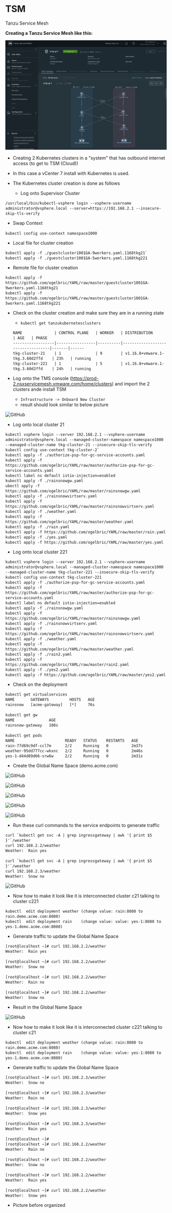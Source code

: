 # TSM
Tanzu Service Mesh

**Creating a Tanzu Service Mesh like this:**

![GitHub](GlobalNameSpace.png)

* Creating 2 Kubernetes clusters in a "system" that has outbound internet access (to get to TSM (Cloud))
* In this case a vCenter 7 install with Kubernetes is used.

* The Kubernetes cluster creation is done as follows 
  * Log onto Supervisor Cluster
```
/usr/local/bin/kubectl-vsphere login --vsphere-username administrator@vsphere.local --server=https://192.168.2.1 --insecure-skip-tls-verify
```
  * Swap Context
  
```kubectl config use-context namespace1000```
  * Local file for cluster creation
```
kubectl apply -f ./guestcluster1001GA-9workers.yaml.1168tkg21`
kubectl apply -f ./guestcluster1001GA-5workers.yaml.1168tkg221
```
  * Remote file for cluster creation
```
kubectl apply -f https://github.com/ogelbric/YAML/raw/master/guestcluster1001GA-9workers.yaml.1168tkg21
kubectl apply -f https://github.com/ogelbric/YAML/raw/master/guestcluster1001GA-5workers.yaml.1168tkg221
```
    
  * Check on the cluster creation and make sure they are in a running state
    * `kubectl get tanzukubernetesclusters`
    ```
    NAME              | CONTROL PLANE   | WORKER   | DISTRIBUTION                      | AGE   | PHASE
    ------------------|-----------------|----------|-----------------------------------|-------|------
    tkg-cluster-21    | 1               | 9        | v1.16.8+vmware.1-tkg.3.60d2ffd    | 23h   | running
    tkg-cluster-221   | 1               | 5        | v1.16.8+vmware.1-tkg.3.60d2ffd    | 24h   | running
    ```
  
* Log onto the TMS console (https://prod-2.nsxservicemesh.vmware.com/home/clusters) and import the 2 clusters ande install TSM
  * `Infrastructure -> Onboard New Cluster`
  * result should look similar to below picture   

![GitHub](2clusters.png)

* Log onto local cluster 21

```
kubectl vsphere login --server 192.168.2.1 --vsphere-username administrator@vsphere.local --managed-cluster-namespace namespace1000 --managed-cluster-name tkg-cluster-21 --insecure-skip-tls-verify
kubectl config use-context tkg-cluster-2`
kubectl apply -f ./authorize-psp-for-gc-service-accounts.yaml
kubectl apply -f https://github.com/ogelbric/YAML/raw/master/authorize-psp-for-gc-service-accounts.yaml
kubectl label ns default istio-injection=enabled
kubectl apply -f ./rainsnowgw.yaml
ubectl apply -f https://github.com/ogelbric/YAML/raw/master/rainsnowgw.yaml
kubectl apply -f ./rainsnowvirtserv.yaml
kubectl apply -f https://github.com/ogelbric/YAML/raw/master/rainsnowvirtserv.yaml
kubectl apply -f ./weather.yaml
kubectl apply -f https://github.com/ogelbric/YAML/raw/master/weather.yaml
kubectl apply -f ./rain.yaml
kubectl apply -f https://github.com/ogelbric/YAML/raw/master/rain.yaml
kubectl apply -f ./yes.yaml
kubectl apply -f https://github.com/ogelbric/YAML/raw/master/yes.yaml
```

* Log onto local cluster 221

```
kubectl vsphere login --server 192.168.2.1 --vsphere-username administrator@vsphere.local --managed-cluster-namespace namespace1000 --managed-cluster-name tkg-cluster-221 --insecure-skip-tls-verify
kubectl config use-context tkg-cluster-221
kubectl apply -f ./authorize-psp-for-gc-service-accounts.yaml
kubectl apply -f https://github.com/ogelbric/YAML/raw/master/authorize-psp-for-gc-service-accounts.yaml
kubectl label ns default istio-injection=enabled
kubectl apply -f ./rainsnowgw.yaml
kubectl apply -f https://github.com/ogelbric/YAML/raw/master/rainsnowgw.yaml
kubectl apply -f ./rainsnowvirtserv.yaml
kubectl apply -f https://github.com/ogelbric/YAML/raw/master/rainsnowvirtserv.yaml
kubectl apply -f ./weather.yaml
kubectl apply -f https://github.com/ogelbric/YAML/raw/master/weather.yaml
kubectl apply -f ./rain2.yaml
kubectl apply -f https://github.com/ogelbric/YAML/raw/master/rain2.yaml
kubectl apply -f ./yes2.yaml
kubectl apply -f https://github.com/ogelbric/YAML/raw/master/yes2.yaml
```

* Check on the deployment

```
kubectl get virtualservices
NAME       GATEWAYS         HOSTS   AGE
rainsnow   [acme-gateway]   [*]     76s

kubectl get gw
NAME               AGE
rainsnow-gateway   108s

kubectl get pods 
NAME                      READY   STATUS    RESTARTS   AGE
rain-77d69c9df-ccl7m      2/2     Running   0          2m37s
weather-95dd777cc-wkxnc   2/2     Running   0          2m46s
yes-1-d44d89d66-srw6w     2/2     Running   0          2m31s
```

* Create the Global Name Space (demo.acme.com)

![GitHub](GL1.png)

![GitHub](GL2.png)

![GitHub](GL3.png)

![GitHub](GL4.png)

![GitHub](GL5.png)


* Run these curl commands to the service endpoints to generate traffic
```
curl `kubectl get svc -A | grep ingressgateway | awk '{ print $5 }'`/weather
curl 192.168.2.2/weather
Weather:  Rain yes

curl `kubectl get svc -A | grep ingressgateway | awk '{ print $5 }'`/weather
curl 192.168.2.3/weather
Weather:  Snow no
```

![GitHub](GL_outcome.png)

* Now how to make it look like it is interconnected cluster c21 talking to cluster c221

```
kubectl  edit deployment weather (change value: rain:8080 to rain.demo.acme.com:8080)
kubectl  edit deployment rain    (change value: value: yes-1:8080 to yes-1.demo.acme.com:8080)

```
* Generate traffic to update the Global Name Space

```
[root@localhost ~]# curl 192.168.2.2/weather
Weather:  Rain yes

[root@localhost ~]# curl 192.168.2.2/weather
Weather:  Snow no

[root@localhost ~]# curl 192.168.2.2/weather
Weather:  Rain no

[root@localhost ~]# curl 192.168.2.2/weather
Weather:  Snow no
```
* Result in the Global Name Space

![GitHub](GL_CLuster1.png)

* Now how to make it look like it is interconnected cluster c221 talking to cluster c21

```
kubectl  edit deployment weather (change value: rain:8080 to rain.demo.acme.com:8080)
kubectl  edit deployment rain    (change value: value: yes-1:8080 to yes-1.demo.acme.com:8080)

```

* Generate traffic to update the Global Name Space

```
[root@localhost ~]# curl 192.168.2.3/weather
Weather:  Snow no

[root@localhost ~]# curl 192.168.2.3/weather
Weather:  Rain no

[root@localhost ~]# curl 192.168.2.3/weather
Weather:  Snow yes

[root@localhost ~]# curl 192.168.2.3/weather
Weather:  Rain yes

[root@localhost ~]# 
[root@localhost ~]# curl 192.168.2.2/weather
Weather:  Rain no

[root@localhost ~]# curl 192.168.2.2/weather
Weather:  Snow no

[root@localhost ~]# curl 192.168.2.2/weather
Weather:  Rain yes

[root@localhost ~]# curl 192.168.2.2/weather
Weather:  Snow yes
```

* Picture before organized






